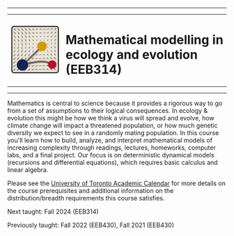 <hr>
<center>
<table style="border: none;">
	<td style="border: none;">
		<img style="width: 10vh;" src='images/favicon.svg'></img>
	</td>
	<td style="border: none;">
		<h1>Mathematical modelling in ecology and evolution (EEB314)</h1>
	</td>
</table>
</center>
<hr>

Mathematics is central to science because it provides a rigorous way to go from a set of assumptions to their logical consequences. In ecology & evolution this might be how we think a virus will spread and evolve, how climate change will impact a threatened population, or how much genetic diversity we expect to see in a randomly mating population. In this course you'll learn how to build, analyze, and interpret mathematical models of increasing complexity through readings, lectures, homeworks, computer labs, and a final project. Our focus is on deterministic dynamical models (recursions and differential equations), which requires basic calculus and linear algebra.

Please see the [University of Toronto Academic Calendar](https://artsci.calendar.utoronto.ca/course/eeb314h1) for more details on the course prerequisites and additional information on the distribution/breadth requirements this course satisfies.

Next taught: Fall 2024 (EEB314)

Previously taught: Fall 2022 (EEB430), Fall 2021 (EEB430)

